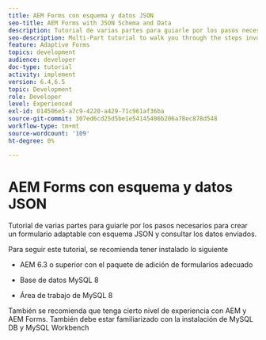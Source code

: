 ```yaml
---
title: AEM Forms con esquema y datos JSON
seo-title: AEM Forms with JSON Schema and Data
description: Tutorial de varias partes para guiarle por los pasos necesarios para crear un formulario adaptable con esquema JSON y consultar los datos enviados.
seo-description: Multi-Part tutorial to walk you through the steps involved in creating Adaptive Form with JSON schema and querying the submitted data.
feature: Adaptive Forms
topics: development
audience: developer
doc-type: tutorial
activity: implement
version: 6.4,6.5
topic: Development
role: Developer
level: Experienced
exl-id: 014506e5-a7c9-4220-a429-71c961af36ba
source-git-commit: 307ed6cd25d5be1e54145406b206a78ec878d548
workflow-type: tm+mt
source-wordcount: '109'
ht-degree: 0%

---
```


# AEM Forms con esquema y datos JSON

Tutorial de varias partes para guiarle por los pasos necesarios para crear un formulario adaptable con esquema JSON y consultar los datos enviados.

Para seguir este tutorial, se recomienda tener instalado lo siguiente

* AEM 6.3 o superior con el paquete de adición de formularios adecuado

* Base de datos MySQL 8

* Área de trabajo de MySQL 8

También se recomienda que tenga cierto nivel de experiencia con AEM y AEM Forms. También debe estar familiarizado con la instalación de MySQL DB y MySQL Workbench
